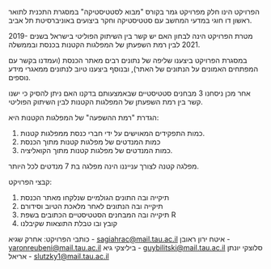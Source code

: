הפרויקט הינו חלק מפרויקט גמר בקורס "מבוא לסטטיסטיקה" במסגרת התכנית לתואר ראשון דו חוגי במדעי המחשב עם סטטיסטיקה וחקר ביצועים באוניברסיטת תל אביב.


מטרת הפרויקט הינה לבחון האם יש קשר בין השיתוק הפוליטי בישראל בשנים 2019-2021 לבין רמת השפעתן של המפלגות הקטנות בכנסת ובממשלה.

במסגרת הפרויקט ביצענו שליפה של נתונים רבים מאתר הכנסת (ועמדנו בקשר עם המפתחים האמונים על הנתונים של האתר), ובנוסף ביצענו טיוב לנתונים ממאגרי מידע נוספים.

אחר מכן ניסחנו 3 מבחנים סטטיסטיים שבאמצעותם בדקנו האם ניתן להסיק כי ישנו קשר בין רמת השפעתן של המפלגות הקטנות לבין השיתוק הפוליטי.

הגדרת "רמת ההשפעה" של המפלגות הקטנות היא:
1. כמות התפקידים המאוישים על ידי חברי כנסת ממפלגות קטנות.
2. כמות המנדטים של מפלגות קטנות מתוך הכנסת
3. כמות המנדטים של מפלגות קטנות מתוך הקואליציה.

מפלגה קטנה לצורך ענייננו הינה מפלגה בת 7 מנדטים לכל היותר.
 
קבצי הפרויקט:
1. תיקייה ובה התונים הגולמיים שנלקחו מאתר הכנסת
2. תיקייה ובה הנתונים לאחר מלאכת הטיוב וסידורם
3. תיקייה ובה המבחנים הסטטיסטיים הכתובים בשפת R
4. קובץ ובו טבלת התוצאות שקיבלנו




כותבי הפרויקט:
אחרק שגיא - sagiahrac@mail.tau.ac.il
איטח ירון ראובן - yaronreubeni@mail.tau.ac.il
ביליצקי גיא - guybilitski@mail.tau.ac.il
סלוצקי יונתן אריאל - slutzky1@mail.tau.ac.il

